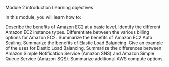 Module 2 introduction
Learning objectives

In this module, you will learn how to:

Describe the benefits of Amazon EC2 at a basic level.
Identify the different Amazon EC2 instance types.
Differentiate between the various billing options for Amazon EC2.
Summarize the benefits of Amazon EC2 Auto Scaling.
Summarize the benefits of Elastic Load Balancing.
Give an example of the uses for Elastic Load Balancing.
Summarize the differences between Amazon Simple Notification Service (Amazon SNS) and Amazon Simple Queue Service (Amazon SQS).
Summarize additional AWS compute options.

